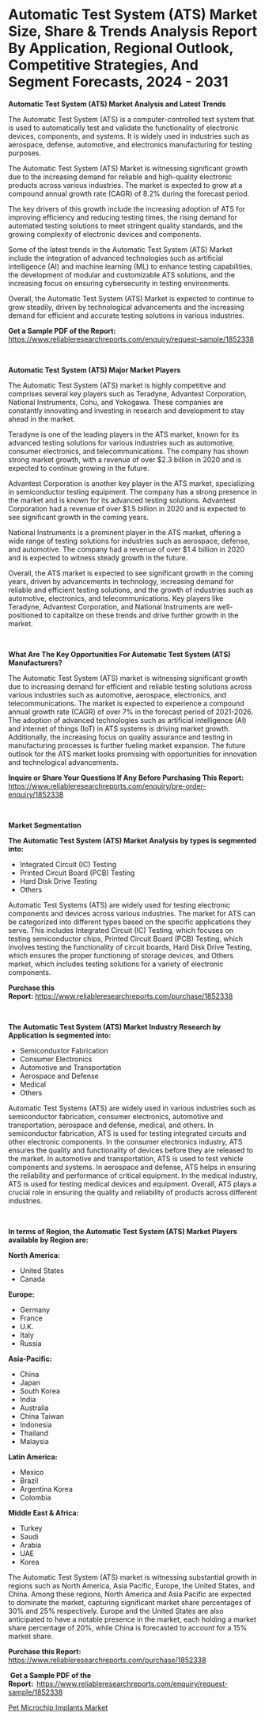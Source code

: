 <p><h1>Automatic Test System (ATS) Market Size, Share & Trends Analysis Report By Application, Regional Outlook, Competitive Strategies, And Segment Forecasts, 2024 - 2031</h1></p><p><strong>Automatic Test System (ATS) Market Analysis and Latest Trends</strong></p>
<p><p>The Automatic Test System (ATS) is a computer-controlled test system that is used to automatically test and validate the functionality of electronic devices, components, and systems. It is widely used in industries such as aerospace, defense, automotive, and electronics manufacturing for testing purposes.</p><p>The Automatic Test System (ATS) Market is witnessing significant growth due to the increasing demand for reliable and high-quality electronic products across various industries. The market is expected to grow at a compound annual growth rate (CAGR) of 8.2% during the forecast period.</p><p>The key drivers of this growth include the increasing adoption of ATS for improving efficiency and reducing testing times, the rising demand for automated testing solutions to meet stringent quality standards, and the growing complexity of electronic devices and components.</p><p>Some of the latest trends in the Automatic Test System (ATS) Market include the integration of advanced technologies such as artificial intelligence (AI) and machine learning (ML) to enhance testing capabilities, the development of modular and customizable ATS solutions, and the increasing focus on ensuring cybersecurity in testing environments.</p><p>Overall, the Automatic Test System (ATS) Market is expected to continue to grow steadily, driven by technological advancements and the increasing demand for efficient and accurate testing solutions in various industries.</p></p>
<p><strong>Get a Sample PDF of the Report:&nbsp;</strong> <a href="https://www.reliableresearchreports.com/enquiry/request-sample/1852338">https://www.reliableresearchreports.com/enquiry/request-sample/1852338</a></p>
<p>&nbsp;</p>
<p><strong>Automatic Test System (ATS) Major Market Players</strong></p>
<p><p>The Automatic Test System (ATS) market is highly competitive and comprises several key players such as Teradyne, Advantest Corporation, National Instruments, Cohu, and Yokogawa. These companies are constantly innovating and investing in research and development to stay ahead in the market.</p><p>Teradyne is one of the leading players in the ATS market, known for its advanced testing solutions for various industries such as automotive, consumer electronics, and telecommunications. The company has shown strong market growth, with a revenue of over $2.3 billion in 2020 and is expected to continue growing in the future.</p><p>Advantest Corporation is another key player in the ATS market, specializing in semiconductor testing equipment. The company has a strong presence in the market and is known for its advanced testing solutions. Advantest Corporation had a revenue of over $1.5 billion in 2020 and is expected to see significant growth in the coming years.</p><p>National Instruments is a prominent player in the ATS market, offering a wide range of testing solutions for industries such as aerospace, defense, and automotive. The company had a revenue of over $1.4 billion in 2020 and is expected to witness steady growth in the future.</p><p>Overall, the ATS market is expected to see significant growth in the coming years, driven by advancements in technology, increasing demand for reliable and efficient testing solutions, and the growth of industries such as automotive, electronics, and telecommunications. Key players like Teradyne, Advantest Corporation, and National Instruments are well-positioned to capitalize on these trends and drive further growth in the market.</p></p>
<p>&nbsp;</p>
<p><strong>What Are The Key Opportunities For Automatic Test System (ATS) Manufacturers?</strong></p>
<p><p>The Automatic Test System (ATS) market is witnessing significant growth due to increasing demand for efficient and reliable testing solutions across various industries such as automotive, aerospace, electronics, and telecommunications. The market is expected to experience a compound annual growth rate (CAGR) of over 7% in the forecast period of 2021-2026. The adoption of advanced technologies such as artificial intelligence (AI) and internet of things (IoT) in ATS systems is driving market growth. Additionally, the increasing focus on quality assurance and testing in manufacturing processes is further fueling market expansion. The future outlook for the ATS market looks promising with opportunities for innovation and technological advancements.</p></p>
<p><strong>Inquire or Share Your Questions If Any Before Purchasing This Report:</strong> <a href="https://www.reliableresearchreports.com/enquiry/pre-order-enquiry/1852338">https://www.reliableresearchreports.com/enquiry/pre-order-enquiry/1852338</a></p>
<p>&nbsp;</p>
<p><strong>Market Segmentation</strong></p>
<p><strong>The Automatic Test System (ATS) Market Analysis by types is segmented into:</strong></p>
<p><ul><li>Integrated Circuit (IC) Testing</li><li>Printed Circuit Board (PCB) Testing</li><li>Hard Disk Drive Testing</li><li>Others</li></ul></p>
<p><p>Automatic Test Systems (ATS) are widely used for testing electronic components and devices across various industries. The market for ATS can be categorized into different types based on the specific applications they serve. This includes Integrated Circuit (IC) Testing, which focuses on testing semiconductor chips, Printed Circuit Board (PCB) Testing, which involves testing the functionality of circuit boards, Hard Disk Drive Testing, which ensures the proper functioning of storage devices, and Others market, which includes testing solutions for a variety of electronic components.</p></p>
<p><strong>Purchase this Report:&nbsp;</strong><a href="https://www.reliableresearchreports.com/purchase/1852338">https://www.reliableresearchreports.com/purchase/1852338</a></p>
<p>&nbsp;</p>
<p><strong>The Automatic Test System (ATS) Market Industry Research by Application is segmented into:</strong></p>
<p><ul><li>Semiconduxtor Fabrication</li><li>Consumer Electronics</li><li>Automotive and Transportation</li><li>Aerospace and Defense</li><li>Medical</li><li>Others</li></ul></p>
<p><p>Automatic Test Systems (ATS) are widely used in various industries such as semiconductor fabrication, consumer electronics, automotive and transportation, aerospace and defense, medical, and others. In semiconductor fabrication, ATS is used for testing integrated circuits and other electronic components. In the consumer electronics industry, ATS ensures the quality and functionality of devices before they are released to the market. In automotive and transportation, ATS is used to test vehicle components and systems. In aerospace and defense, ATS helps in ensuring the reliability and performance of critical equipment. In the medical industry, ATS is used for testing medical devices and equipment. Overall, ATS plays a crucial role in ensuring the quality and reliability of products across different industries.</p></p>
<p>&nbsp;</p>
<p><strong>In terms of Region, the Automatic Test System (ATS) Market Players available by Region are:</strong></p>
<p>
    <p> <strong> North America: </strong>
        <ul>
            <li>United States</li>
            <li>Canada</li>
        </ul>
        </p> 
    <p> <strong> Europe: </strong>
        <ul>
            <li>Germany</li>
            <li>France</li>
            <li>U.K.</li>
            <li>Italy</li>
            <li>Russia</li>
        </ul>
        </p> 
    <p> <strong> Asia-Pacific: </strong>
        <ul>
            <li>China</li>
            <li>Japan</li>
            <li>South Korea</li>
            <li>India</li>
            <li>Australia</li>
            <li>China Taiwan</li>
            <li>Indonesia</li>
            <li>Thailand</li>
            <li>Malaysia</li>
        </ul>
        </p> 
    <p> <strong> Latin America: </strong>
        <ul>
            <li>Mexico</li>
            <li>Brazil</li>
            <li>Argentina Korea</li>
            <li>Colombia</li>
        </ul>
        </p> 
    <p> <strong> Middle East & Africa: </strong>
        <ul>
            <li>Turkey</li>
            <li>Saudi</li>
            <li>Arabia</li>
            <li>UAE</li>
            <li>Korea</li>
        </ul>
    </p>
    </p>
<p><p>The Automatic Test System (ATS) market is witnessing substantial growth in regions such as North America, Asia Pacific, Europe, the United States, and China. Among these regions, North America and Asia Pacific are expected to dominate the market, capturing significant market share percentages of 30% and 25% respectively. Europe and the United States are also anticipated to have a notable presence in the market, each holding a market share percentage of 20%, while China is forecasted to account for a 15% market share.</p></p>
<p><strong>Purchase this Report: </strong><a href="https://www.reliableresearchreports.com/purchase/1852338">https://www.reliableresearchreports.com/purchase/1852338</a></p>
<p>&nbsp;<strong>Get a Sample PDF of the Report:&nbsp;&nbsp;</strong><a href="https://www.reliableresearchreports.com/enquiry/request-sample/1852338">https://www.reliableresearchreports.com/enquiry/request-sample/1852338</a></p>
<p><strong></strong></p>
<p><p><a href="https://github.com/NorbertYates/Market-Research-Report-List-4/blob/main/pet-microchip-implants-market.md">Pet Microchip Implants Market</a></p></p>